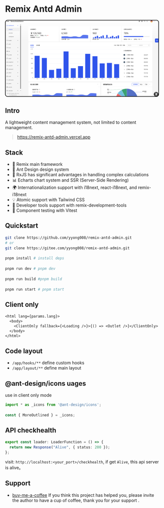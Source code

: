 # Remix Antd Admin

![](./public/images/admin.png)

## Intro

A lightweight content management system, not limited to content management.

> https://remix-antd-admin.vercel.app

## Stack

- 🌟 Remix main framework
- 🏰 Ant Design design system
- 🚀 RxJS has significant advantages in handling complex calculations
- 📊 Echarts chart system and SSR (Server-Side Rendering)
- 🌍 Internationalization support with i18next, react-i18next, and remix-i18next
- 💡 Atomic support with Tailwind CSS
- 🧰 Developer tools support with remix-development-tools
- 🧪 Component testing with Vitest

## Quickstart

```sh
git clone https://github.com/yyong008/remix-antd-admin.git
# or
git clone https://gitee.com/yyong008/remix-antd-admin.git

pnpm install # install deps

pnpm run dev # pnpm dev

pnpm run build #pnpm build

pnpm run start # pnpm start
```

## Client only

```tsx
<html lang={params.lang}>
  <body>
    <ClientOnly fallback={<Loading />}>{() => <Outlet />}</ClientOnly>
  </body>
</html>
```

## Code layout

- `/app/hooks/**` define custom hooks
- `/app/layout/**` define main layout

## @ant-design/icons uages

use in client only mode

```ts
import * as _icons from '@ant-design/icons';

const { MoreOutlined } = _icons;
```

## API checkhealth

```ts
export const loader: LoaderFunction = () => {
  return new Response("Alive", { status: 200 });
};
```

visit: `http://localhost:<your_port>/checkhealth`, if get `Alive`, this api server is alive。

## Support

- [buy-me-a-coffee](https://github.com/yyong008/buy-me-a-coffee) If you think this project has helped you, please invite the author to have a cup of coffee, thank you for your support .
